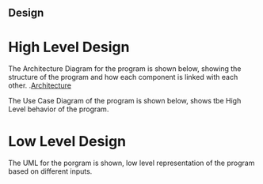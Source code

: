 ## Design
# High Level Design
The Architecture Diagram for the program is shown below, showing the structure of the program and how each component is linked with each other.
.[Architecture](https://github.com/Kratos-28/258349_MINI_PROJECT/blob/master/2_Architecture/Architecture%20Diagram.png)

The Use Case Diagram of the program is shown below, shows tbe High Level behavior of the program.

# Low Level Design
The UML for the porgram is shown, low level representation of the program based on different inputs.

